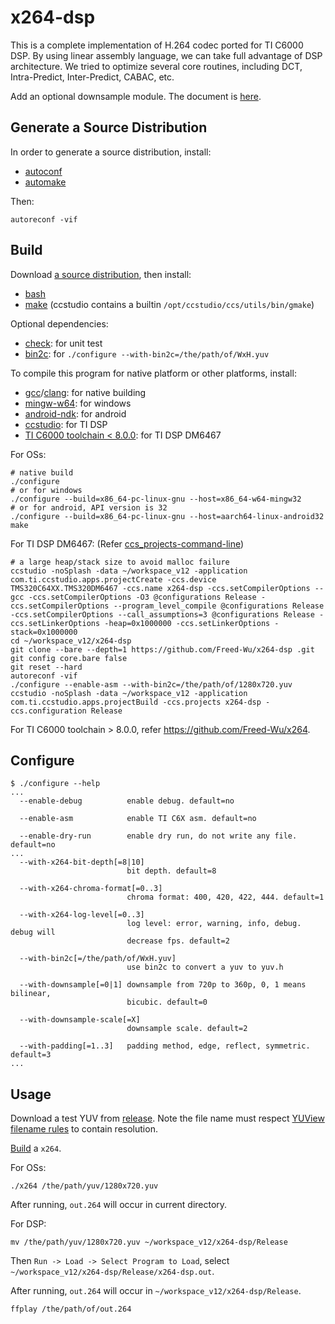 # x264-dsp

This is a complete implementation of H.264 codec ported for TI C6000 DSP.
By using linear assembly language, we can take full advantage of DSP
architecture.
We tried to optimize several core routines, including DCT, Intra-Predict,
Inter-Predict, CABAC, etc.

Add an optional downsample module. The document is
[here](https://x264-dsp.readthedocs.io/en/latest/md_docs_resources_downsample.html).

## Generate a Source Distribution

In order to generate a source distribution, install:

- [autoconf](https://www.gnu.org/software/autoconf)
- [automake](https://www.gnu.org/software/automake)

Then:

```shell
autoreconf -vif
```

## Build

Download
[a source distribution](https://github.com/Freed-Wu/x264-dsp/releases), then
install:

- [bash](https://www.gnu.org/software/bash)
- [make](https://www.gnu.org/software/make) (ccstudio contains a builtin
  `/opt/ccstudio/ccs/utils/bin/gmake`)

Optional dependencies:

- [check](https://github.com/libcheck/check): for unit test
- [bin2c](https://github.com/adobe/bin2c): for
  `./configure --with-bin2c=/the/path/of/WxH.yuv`

To compile this program for native platform or other platforms, install:

- [gcc](https://gcc.gnu.org)/[clang](https://clang.llvm.org/): for native
  building
- [mingw-w64](https://archlinux.org/packages/community/x86_64/mingw-w64-gcc):
  for windows
- [android-ndk](https://aur.archlinux.org/packages/android-ndk): for android
- [ccstudio](https://aur.archlinux.org/packages/ccstudio): for TI DSP
- [TI C6000 toolchain \< 8.0.0](https://www.ti.com/tool/C6000-CGT): for TI DSP
  DM6467

For OSs:

```shell
# native build
./configure
# or for windows
./configure --build=x86_64-pc-linux-gnu --host=x86_64-w64-mingw32
# or for android, API version is 32
./configure --build=x86_64-pc-linux-gnu --host=aarch64-linux-android32
make
```

For TI DSP DM6467: (Refer
[ccs_projects-command-line](https://software-dl.ti.com/ccs/esd/documents/ccs_projects-command-line.html))

<!-- markdownlint-disable MD013 -->

```shell
# a large heap/stack size to avoid malloc failure
ccstudio -noSplash -data ~/workspace_v12 -application com.ti.ccstudio.apps.projectCreate -ccs.device TMS320C64XX.TMS320DM6467 -ccs.name x264-dsp -ccs.setCompilerOptions --gcc -ccs.setCompilerOptions -O3 @configurations Release -ccs.setCompilerOptions --program_level_compile @configurations Release -ccs.setCompilerOptions --call_assumptions=3 @configurations Release -ccs.setLinkerOptions -heap=0x1000000 -ccs.setLinkerOptions -stack=0x1000000
cd ~/workspace_v12/x264-dsp
git clone --bare --depth=1 https://github.com/Freed-Wu/x264-dsp .git
git config core.bare false
git reset --hard
autoreconf -vif
./configure --enable-asm --with-bin2c=/the/path/of/1280x720.yuv
ccstudio -noSplash -data ~/workspace_v12 -application com.ti.ccstudio.apps.projectBuild -ccs.projects x264-dsp -ccs.configuration Release
```

<!-- markdownlint-enable MD013 -->

For TI C6000 toolchain > 8.0.0, refer <https://github.com/Freed-Wu/x264>.

## Configure

```shell
$ ./configure --help
...
  --enable-debug          enable debug. default=no

  --enable-asm            enable TI C6X asm. default=no

  --enable-dry-run        enable dry run, do not write any file. default=no
...
  --with-x264-bit-depth[=8|10]
                          bit depth. default=8

  --with-x264-chroma-format[=0..3]
                          chroma format: 400, 420, 422, 444. default=1

  --with-x264-log-level[=0..3]
                          log level: error, warning, info, debug. debug will
                          decrease fps. default=2

  --with-bin2c[=/the/path/of/WxH.yuv]
                          use bin2c to convert a yuv to yuv.h

  --with-downsample[=0|1] downsample from 720p to 360p, 0, 1 means bilinear,
                          bicubic. default=0

  --with-downsample-scale[=X]
                          downsample scale. default=2

  --with-padding[=1..3]   padding method, edge, reflect, symmetric. default=3
...
```

## Usage

Download a test YUV from
[release](https://github.com/Freed-Wu/x264-dsp/releases).
Note the file name must respect
[YUView filename rules](https://github.com/IENT/YUView/wiki/YUV-File-Names)
to contain resolution.

[Build](#build) a `x264`.

For OSs:

```shell
./x264 /the/path/yuv/1280x720.yuv
```

After running, `out.264` will occur in current directory.

For DSP:

```shell
mv /the/path/yuv/1280x720.yuv ~/workspace_v12/x264-dsp/Release
```

Then `Run -> Load -> Select Program to Load`, select
`~/workspace_v12/x264-dsp/Release/x264-dsp.out`.

After running, `out.264` will occur in `~/workspace_v12/x264-dsp/Release`.

```shell
ffplay /the/path/of/out.264
```
